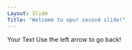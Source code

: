 ```yaml
---
Layout: Slide
Title: "Welcome to opur second slide!"
---
```

Your Text
Use the left arrow to go back!
